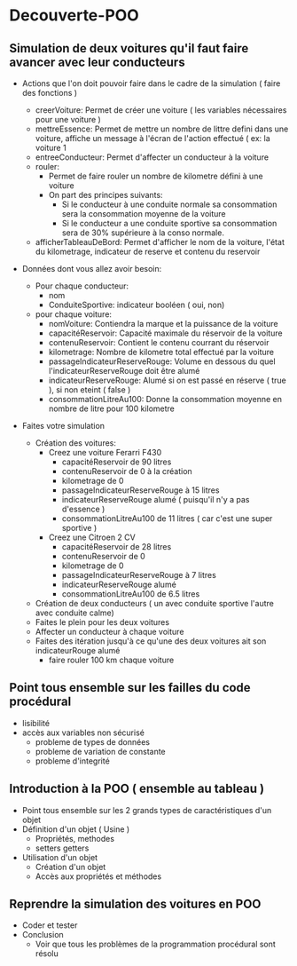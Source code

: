 # Decouverte-POO

	
## Simulation de deux voitures qu'il faut faire avancer avec leur conducteurs
- Actions que l'on doit pouvoir faire dans le cadre de la simulation ( faire des fonctions )
	- creerVoiture: Permet de créer une voiture ( les variables nécessaires pour une voiture )
	- mettreEssence: Permet de mettre un nombre de littre defini dans une voiture, affiche un message à l'écran de l'action effectué ( ex: la voiture 1
	- entreeConducteur: Permet d'affecter un conducteur à la voiture
	- rouler: 
		- Permet de faire rouler un nombre de kilometre défini à une voiture
		- On part des principes suivants:
			- Si le conducteur à une conduite normale sa consommation sera la consommation moyenne de la voiture
			- Si le conducteur a une conduite sportive sa consommation sera de 30% supérieure à la conso normale.
	- afficherTableauDeBord: Permet d'afficher le nom de la voiture, l'état du kilometrage, indicateur de reserve et contenu du reservoir
	
- Données dont vous allez avoir besoin: 
	- Pour chaque conducteur:
		- nom
		- ConduiteSportive: indicateur  booléen ( oui, non)
	- pour chaque voiture:
		- nomVoiture: Contiendra la marque et la puissance de la voiture
		- capacitéReservoir: Capacité maximale du réservoir de la voiture
		- contenuReservoir: Contient le contenu courrant du réservoir
		- kilometrage: Nombre de kilometre total effectué par la voiture
		- passageIndicateurReserveRouge: Volume en dessous du quel l'indicateurReserveRouge doit être alumé 
		- indicateurReserveRouge: Alumé si on est passé en réserve ( true ), si non eteint ( false )
		- consommationLitreAu100: Donne la consommation moyenne en nombre de litre pour 100 kilometre
	
- Faites votre simulation
	- Création des voitures:
		- Creez une voiture Ferarri F430
			- capacitéReservoir de 90 litres
			- contenuReservoir de 0 à la création
			- kilometrage de 0
			- passageIndicateurReserveRouge à 15 litres
			- indicateurReserveRouge alumé ( puisqu'il n'y a pas d'essence )
			- consommationLitreAu100 de 11 litres ( car c'est une super sportive )
		- Creez une Citroen 2 CV
			- capacitéReservoir de 28 litres
			- contenuReservoir de 0
			- kilometrage de 0
			- passageIndicateurReserveRouge à 7 litres
			- indicateurReserveRouge alumé
			- consommationLitreAu100 de 6.5 litres
	- Création de deux conducteurs ( un avec conduite sportive l'autre avec conduite calme)
	- Faites le plein pour les deux voitures
	- Affecter un conducteur à chaque voiture
	- Faites des itération jusqu'à ce qu'une des deux voitures ait son indicateurRouge alumé
		- faire rouler 100 km chaque voiture

## Point tous ensemble sur les failles du code procédural
- lisibilité
- accès aux variables non sécurisé 
	- probleme de types de données
	- probleme de variation de constante
	- probleme d'integrité
				
## Introduction à la POO ( ensemble au tableau )
- Point tous ensemble 
	sur les  2 grands types de caractéristiques d'un objet
- Définition d'un objet ( Usine )
	- Propriétés, methodes
	- setters getters
- Utilisation d'un objet
	- Création d'un objet
	- Accès aux propriétés et méthodes
	
## Reprendre la simulation des voitures en POO
- Coder et tester
- Conclusion
	- Voir que tous les problèmes de la programmation procédural sont résolu
